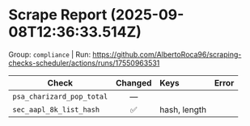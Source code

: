 # Scrape Report (2025-09-08T12:36:33.514Z)

Group: `compliance`  |  Run: https://github.com/AlbertoRoca96/scraping-checks-scheduler/actions/runs/17550963531

| Check | Changed | Keys | Error |
|---|:---:|:--|:--|
| `psa_charizard_pop_total` | — |  |  |
| `sec_aapl_8k_list_hash` | ✅ | hash, length |  |
